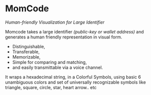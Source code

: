 # MomCode
_Human-friendly Visualization for Large Identifier_

Momcode takes a large identifier _(public-key or wallet address)_ and generates a human friendly representation in visual form.  
* Distinguishable, 
* Transferable,
* Memorizable, 
* Simple for comparing and matching, 
* and easily transmittable via a voice channel.

It wraps a hexadecimal string, in a Colorful Symbols, using basic 6 unambiguous colors and set of universally recognizable symbols like triangle, square, circle, star, heart arrow.. etc
